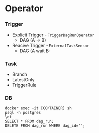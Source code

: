 # Operator

### Trigger

- Explicit Trigger - ```TriggerDagRunOperator```
  - DAG (A -> B) 
- Reacive Trigger - ```ExternalTaskSensor```
  - DAG (A wait B)

### Task

- Branch
- LatestOnly
- TriggerRule

### DB
```
docker exec -it [CONTAINER] sh
psql -h postgres
\dt
SELECT * FROM dag_run;
DELETE FROM dag_run WHERE dag_id='';
```